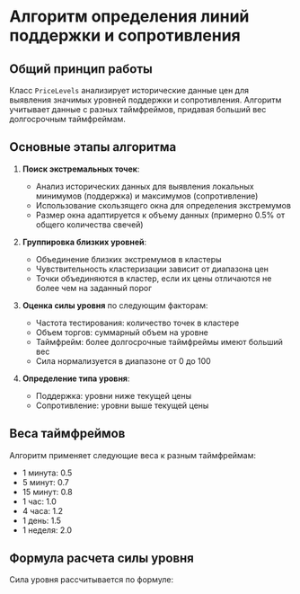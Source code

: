 # Алгоритм определения линий поддержки и сопротивления

## Общий принцип работы

Класс `PriceLevels` анализирует исторические данные цен для выявления значимых уровней поддержки и сопротивления. Алгоритм учитывает данные с разных таймфреймов, придавая больший вес долгосрочным таймфреймам.

## Основные этапы алгоритма

1. **Поиск экстремальных точек**:

   - Анализ исторических данных для выявления локальных минимумов (поддержка) и максимумов (сопротивление)
   - Использование скользящего окна для определения экстремумов
   - Размер окна адаптируется к объему данных (примерно 0.5% от общего количества свечей)

2. **Группировка близких уровней**:

   - Объединение близких экстремумов в кластеры
   - Чувствительность кластеризации зависит от диапазона цен
   - Точки объединяются в кластер, если их цены отличаются не более чем на заданный порог

3. **Оценка силы уровня** по следующим факторам:

   - Частота тестирования: количество точек в кластере
   - Объем торгов: суммарный объем на уровне
   - Таймфрейм: более долгосрочные таймфреймы имеют больший вес
   - Сила нормализуется в диапазоне от 0 до 100

4. **Определение типа уровня**:
   - Поддержка: уровни ниже текущей цены
   - Сопротивление: уровни выше текущей цены

## Веса таймфреймов

Алгоритм применяет следующие веса к разным таймфреймам:

- 1 минута: 0.5
- 5 минут: 0.7
- 15 минут: 0.8
- 1 час: 1.0
- 4 часа: 1.2
- 1 день: 1.5
- 1 неделя: 2.0

## Формула расчета силы уровня

Сила уровня рассчитывается по формуле:
